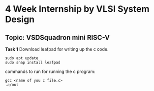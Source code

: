 # 4 Week Internship by VLSI System Design
## Topic: VSDSquadron mini RISC-V
**Task 1**
Download leafpad for writing up the c code.
```
sudo apt update
sudo snap install leafpad
```


commands to run for running the c program:

```
gcc <name of you c file.c>
.a/out
```
